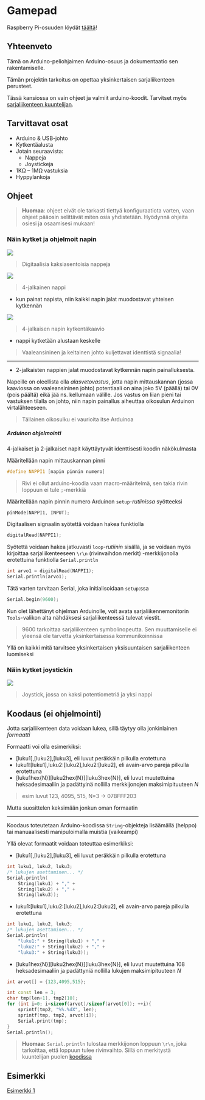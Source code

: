 # Gamepad
Raspberry Pi-osuuden löydät [täältä]()!

## Yhteenveto
Tämä on Arduino-peliohjaimen Arduino-osuus ja dokumentaatio sen
rakentamiselle.

Tämän projektin tarkoitus on opettaa yksinkertaisen sarjaliikenteen perusteet.

Tässä kansiossa on vain ohjeet ja valmiit arduino-koodit.
Tarvitset myös [sarjaliikenteen kuuntelijan]().

## Tarvittavat osat
- Arduino & USB-johto
- Kytkentäalusta
- Jotain seuraavista:
    - Nappeja
    - Joystickeja
- 1KΩ – 1MΩ vastuksia
- Hyppylankoja

## Ohjeet
> **Huomaa**: ohjeet eivät ole tarkasti tiettyä konfiguraatiota varten,
> vaan ohjeet pääosin selittävät miten osia yhdistetään.
> Hyödynnä ohjeita osiesi ja osaamisesi mukaan!

### Näin kytket ja ohjelmoit napin
![](nappeja.jpg)
> Digitaalisia kaksiasentoisia nappeja

![](buttonlegsdiag.jpg)
> 4-jalkainen nappi
- kun painat napista, niin kaikki napin jalat muodostavat yhteisen kytkennän

![](4jalkapiiri.png)
> 4-jalkaisen napin kytkentäkaavio
- nappi kytketään alustaan keskelle
> Vaaleansininen ja keltainen johto kuljettavat identtistä signaalia!

---
- 2-jalkaisten nappien jalat muodostavat kytkennän napin painalluksesta.

Napeille on oleellista olla *alasvetovastus*, jotta napin mittauskannan
(jossa kaaviossa on vaaleansininen johto) potentiaali on aina joko 5V (päällä)
tai 0V (pois päältä) eikä jää ns. kellumaan välille. Jos vastus on liian pieni
tai vastuksen tilalla on johto, niin napin painallus aiheuttaa oikosulun
Arduinon virtalähteeseen.

> Tällainen oikosulku ei vaurioita itse Arduinoa

##### Arduinon ohjelmointi
4-jalkaiset ja 2-jalkaiset napit käyttäytyvät identtisesti koodin näkökulmasta

Määritellään napin mittauskannan pinni
```cpp
#define NAPPI1 [napin pinnin numero]
```

> Rivi ei ollut arduino-koodia vaan macro-määritelmä, sen takia rivin loppuun
> ei tule `;`-merkkiä

Määritellään napin pinnin numero Arduinon `setup`-*rutiinissa* syötteeksi
```cpp
pinMode(NAPPI1, INPUT);
```

Digitaalisen signaalin syötettä voidaan hakea funktiolla
```cpp
digitalRead(NAPPI1);
```
Syötettä voidaan hakea jatkuvasti `loop`-*rutiinin* sisällä,
ja se voidaan myös kirjoittaa sarjaliikenteeseen `\r\n` (rivinvaihdon merkit)
-merkkijonolla erotettuina funktiolla `Serial.println`
```cpp
int arvo1 = digitalRead(NAPPI1);
Serial.println(arvo1);
```
Tätä varten tarvitaan Serial, joka initialisoidaan `setup`:ssa
```cpp
Serial.begin(9600);
```

Kun olet lähettänyt ohjelman Arduinolle, voit avata
sarjaliikennemonitorin `Tools`-valikon alta nähdäksesi
sarjaliikenteessä tulevat viestit.

> 9600 tarkoittaa sarjaliikenteen symbolinopeutta.
> Sen muuttamiselle ei yleensä ole tarvetta yksinkertaisessa
> kommunikoinnissa

Yllä on kaikki mitä tarvitsee yksinkertaisen yksisuuntaisen
sarjaliikenteen luomiseksi

### Näin kytket joystickin
![](joystick.jpg)
> Joystick, jossa on kaksi potentiometriä ja yksi nappi

## Koodaus (ei ohjelmointi)

Jotta sarjaliikenteen data voidaan lukea, sillä täytyy olla
jonkinlainen *formaatti*

Formaatti voi olla esimerkiksi:
- \[luku1\],\[luku2\],\[luku3\], eli luvut peräkkäin pilkulla erotettuna
- luku1:\[luku1\],luku2:\[luku2\],luku2:\[luku2\], eli avain-arvo
pareja pilkulla erotettuna
- \[luku1hex{N}\]\[luku2hex{N}\]\[luku3hex{N}\], eli luvut muutettuina
heksadesimaaliin ja padättyinä nollilla merkkijonojen maksimipituuteen *N*
> esim luvut 123, 4095, 515, N=3 -> 07BFFF203

Mutta suosittelen keksimään jonkun oman formaatin

---
Koodaus toteutetaan Arduino-koodissa `String`-objekteja lisäämällä (helppo)
tai manuaalisesti manipuloimalla muistia (vaikeampi)

Yllä olevat formaatit voidaan toteuttaa esimerkiksi:
- \[luku1\],\[luku2\],\[luku3\], eli luvut peräkkäin pilkulla erotettuna

```cpp
int luku1, luku2, luku3;
/* lukujen asettaminen... */
Serial.println(
    String(luku1) + "," +
    String(luku2) + "," +
    String(luku3));
```
- luku1:\[luku1\],luku2:\[luku2\],luku2:\[luku2\], eli avain-arvo
pareja pilkulla erotettuna

```cpp
int luku1, luku2, luku3;
/* lukujen asettaminen... */
Serial.println(
    "luku1:" + String(luku1) + "," +
    "luku2:" + String(luku2) + "," +
    "luku3:" + String(luku3));
```
- \[luku1hex{N}\]\[luku2hex{N}\]\[luku3hex{N}\], eli luvut muutettuina
108 heksadesimaaliin ja padättyniä nollilla lukujen maksimipituuteen *N*

```cpp
int arvot[] = {123,4095,515};

int const len = 3;
char tmp[len+1], tmp2[10];
for (int i=0; i<sizeof(arvot)/sizeof(arvot[0]); ++i){
    sprintf(tmp2, "%%.%dX", len);
    sprintf(tmp, tmp2, arvot[i]);
    Serial.print(tmp);
}
Serial.println();
```

> **Huomaa:** `Serial.println` tulostaa merkkijonon loppuun `\r\n`, joka
> tarkoittaa, että loppuun tulee rivinvaihto.
> Sillä on merkitystä kuuntelijan puolen [koodissa]()

## Esimerkki
[Esimerkki 1]()

